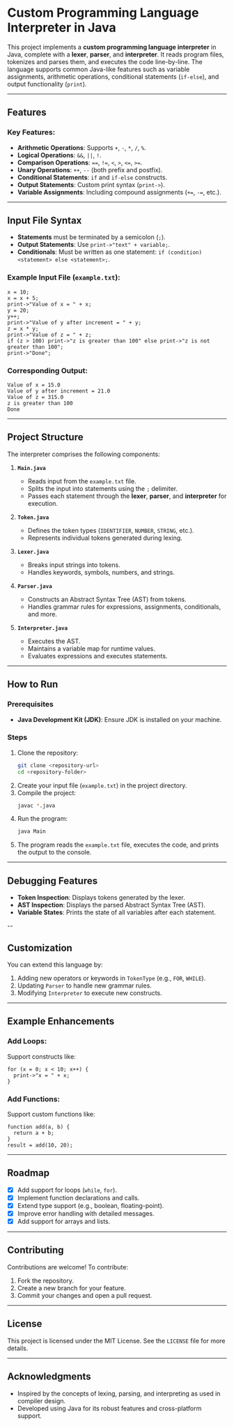 # Custom Programming Language Interpreter in Java

This project implements a **custom programming language interpreter** in Java, complete with a **lexer**, **parser**, and **interpreter**. It reads program files, tokenizes and parses them, and executes the code line-by-line. The language supports common Java-like features such as variable assignments, arithmetic operations, conditional statements (`if-else`), and output functionality (`print`).

---

## Features

### Key Features:
- **Arithmetic Operations**: Supports `+`, `-`, `*`, `/`, `%`.
- **Logical Operations**: `&&`, `||`, `!`.
- **Comparison Operations**: `==`, `!=`, `<`, `>`, `<=`, `>=`.
- **Unary Operations**: `++`, `--` (both prefix and postfix).
- **Conditional Statements**: `if` and `if-else` constructs.
- **Output Statements**: Custom print syntax (`print->`).
- **Variable Assignments**: Including compound assignments (`+=`, `-=`, etc.).

---

## Input File Syntax

- **Statements** must be terminated by a semicolon (`;`).
- **Output Statements**: Use `print->"text" + variable;`.
- **Conditionals**: Must be written as one statement: `if (condition) <statement> else <statement>;`.

### Example Input File (`example.txt`):
```plaintext
x = 10;
x = x + 5;
print->"Value of x = " + x;
y = 20;
y++;
print->"Value of y after increment = " + y;
z = x * y;
print->"Value of z = " + z;
if (z > 100) print->"z is greater than 100" else print->"z is not greater than 100";
print->"Done";
```

### Corresponding Output:
```plaintext
Value of x = 15.0
Value of y after increment = 21.0
Value of z = 315.0
z is greater than 100
Done
```

---

## Project Structure

The interpreter comprises the following components:

1. **`Main.java`**  
   - Reads input from the `example.txt` file.
   - Splits the input into statements using the `;` delimiter.
   - Passes each statement through the **lexer**, **parser**, and **interpreter** for execution.

2. **`Token.java`**  
   - Defines the token types (`IDENTIFIER`, `NUMBER`, `STRING`, etc.).
   - Represents individual tokens generated during lexing.

3. **`Lexer.java`**  
   - Breaks input strings into tokens.
   - Handles keywords, symbols, numbers, and strings.

4. **`Parser.java`**  
   - Constructs an Abstract Syntax Tree (AST) from tokens.
   - Handles grammar rules for expressions, assignments, conditionals, and more.

5. **`Interpreter.java`**  
   - Executes the AST.
   - Maintains a variable map for runtime values.
   - Evaluates expressions and executes statements.

---

## How to Run

### Prerequisites
- **Java Development Kit (JDK)**: Ensure JDK is installed on your machine.

### Steps
1. Clone the repository:
   ```bash
   git clone <repository-url>
   cd <repository-folder>
   ```
2. Create your input file (`example.txt`) in the project directory.
3. Compile the project:
   ```bash
   javac *.java
   ```
4. Run the program:
   ```bash
   java Main
   ```
5. The program reads the `example.txt` file, executes the code, and prints the output to the console.

---

## Debugging Features

- **Token Inspection**: Displays tokens generated by the lexer.
- **AST Inspection**: Displays the parsed Abstract Syntax Tree (AST).
- **Variable States**: Prints the state of all variables after each statement.

--

## Customization

You can extend this language by:
1. Adding new operators or keywords in `TokenType` (e.g., `FOR`, `WHILE`).
2. Updating `Parser` to handle new grammar rules.
3. Modifying `Interpreter` to execute new constructs.

---

## Example Enhancements

### Add Loops:
Support constructs like:
```plaintext
for (x = 0; x < 10; x++) {
  print->"x = " + x;
}
```

### Add Functions:
Support custom functions like:
```plaintext
function add(a, b) {
  return a + b;
}
result = add(10, 20);
```

---

## Roadmap

- [x] Add support for loops (`while`, `for`).
- [x] Implement function declarations and calls.
- [x] Extend type support (e.g., boolean, floating-point).
- [x] Improve error handling with detailed messages.
- [x] Add support for arrays and lists.

---

## Contributing

Contributions are welcome! To contribute:
1. Fork the repository.
2. Create a new branch for your feature.
3. Commit your changes and open a pull request.

---

## License

This project is licensed under the MIT License. See the `LICENSE` file for more details.

---

## Acknowledgments

- Inspired by the concepts of lexing, parsing, and interpreting as used in compiler design.
- Developed using Java for its robust features and cross-platform support.
